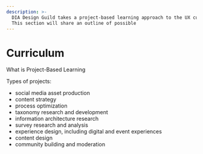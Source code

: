 ```yaml
---
description: >-
  DIA Design Guild takes a project-based learning approach to the UX curriculum.
  This section will share an outline of possible
---
```


# Curriculum

What is Project-Based Learning​

Types of projects:

* social media asset production
* content strategy
* process optimization
* taxonomy research and development
* information architecture research
* survey research and analysis
* experience design, including digital and event experiences
* content design
* community building and moderation

​
